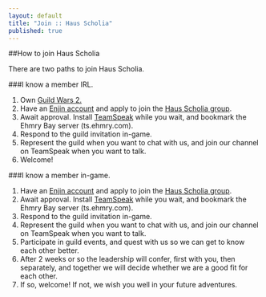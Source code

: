 ```yaml
---
layout: default
title: "Join :: Haus Scholia"
published: true
---
```


##How to join Haus Scholia

There are two paths to join Haus Scholia.

###I know a member IRL.

1. Own [Guild Wars 2.](https://www.guildwars2.com/en/)
2. Have an [Enjin account](http://www.enjin.com/) and apply to join the [Haus Scholia group](http://hausscholia.enjin.com/recruitment).
3. Await approval. Install [TeamSpeak](http://www.teamspeak.com/) while you wait, and bookmark the Ehmry Bay server (ts.ehmry.com).
4. Respond to the guild invitation in-game.
5. Represent the guild when you want to chat with us, and join our channel on TeamSpeak when you want to talk.
6. Welcome!

###I know a member in-game.

1. Have an [Enjin account](http://www.enjin.com/) and apply to join the [Haus Scholia group](http://hausscholia.enjin.com/recruitment).
2. Await approval. Install [TeamSpeak](http://www.teamspeak.com/) while you wait, and bookmark the Ehmry Bay server (ts.ehmry.com).
3. Respond to the guild invitation in-game.
4. Represent the guild when you want to chat with us, and join our channel on TeamSpeak when you want to talk.
5. Participate in guild events, and quest with us so we can get to know each other better.
6. After 2 weeks or so the leadership will confer, first with you, then separately, and together we will decide whether we are a good fit for each other.
7. If so, welcome! If not, we wish you well in your future adventures.
